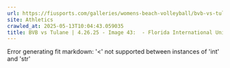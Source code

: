 ```yaml
---
url: https://fiusports.com/galleries/womens-beach-volleyball/bvb-vs-tulane-4-26-25/image-43/358/62907
site: Athletics
crawled_at: 2025-05-13T10:04:43.059035
title: BVB vs Tulane | 4.26.25 - Image 43:  - Florida International University
---
```


Error generating fit markdown: '<' not supported between instances of 'int' and 'str'
